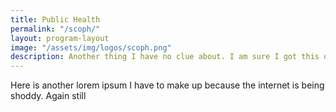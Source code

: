 ```yaml
---
title: Public Health
permalink: "/scoph/"
layout: program-layout
image: "/assets/img/logos/scoph.png"
description: Another thing I have no clue about. I am sure I got this one right.
---
```


Here is another lorem ipsum I have to make up because the internet is being shoddy. Again still
